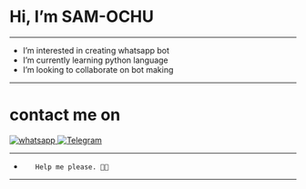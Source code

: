 # Hi, I’m SAM-OCHU
---
- I’m interested in creating whatsapp bot
- I’m currently learning python language
- I’m looking to collaborate on bot making
---
# contact me on 
 <a aria-label="Whatsapp" href="https://wa.me/255678101729" target="_blank">
    <img alt="whatsapp" src="https://img.shields.io/badge/Whatsapp me-25D366?style=for-the-badge&logo=whatsapp&logoColor=white" />
  </a>
  <a aria-label="Telegram" href="https://t.me/sam_ochuu" target="_blank">
    <img alt="Telegram" src="https://img.shields.io/badge/Telegram-25D366?style=for-the-badge&logo=telegram&logoColor=white" />
  </a>
 
 ---
-        Help me please. 🤲🤲
---
<!---
SAM-OCHU/SAM-OCHU is a ✨ special ✨ repository because its `README.md` (this file) appears on your GitHub profile.
You can click the Preview link to take a look at your changes.
--->

